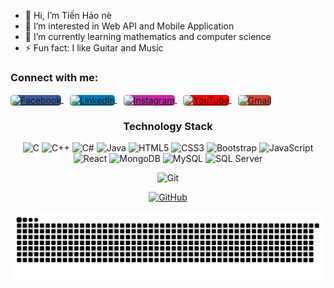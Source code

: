 - 👋 Hi, I’m Tiến Hảo nè
- 👀 I’m interested in Web API and Mobile Application
- 🌱 I’m currently learning mathematics and computer science
- ⚡ Fun fact: I like Guitar and Music
<!---
HaoNguyen2003/HaoNguyen2003 is a ✨ special ✨ repository because its `README.md` (this file) appears on your GitHub profile.
You can click the Preview link to take a look at your changes.
--->

<h3 align="left">Connect with me:</h3>
<p align="left">
<a href="your facebook link" target="_blank" style="margin-right: 10px;">
  <img align="center" src="https://cdn.jsdelivr.net/npm/simple-icons@3.0.1/icons/facebook.svg" alt="Facebook" height="30" width="40" style="background-color: #3b5998; border-radius: 5px;" />
</a>
<a href="your linkedin link" target="_blank" style="margin-right: 10px;">
  <img align="center" src="https://cdn.jsdelivr.net/npm/simple-icons@3.0.1/icons/linkedin.svg" alt="LinkedIn" height="30" width="40" style="background-color: #0077b5; border-radius: 5px;" />
</a>
<a href="your instagram link" target="_blank" style="margin-right: 10px;">
  <img align="center" src="https://cdn.jsdelivr.net/npm/simple-icons@3.0.1/icons/instagram.svg" alt="Instagram" height="30" width="40" style="background-color: #c32aa3; border-radius: 5px;" />
</a>
<a href="your youtube link" target="_blank" style="margin-right: 10px;">
  <img align="center" src="https://cdn.jsdelivr.net/npm/simple-icons@3.0.1/icons/youtube.svg" alt="YouTube" height="30" width="40" style="background-color: #ff0000; border-radius: 5px;" />
</a>
<a href="your gmail link" target="_blank" style="margin-right: 10px;">
  <img align="center" src="https://cdn.jsdelivr.net/npm/simple-icons@3.0.1/icons/gmail.svg" alt="Gmail" height="30" width="40" style="background-color: #d14836; border-radius: 5px;" />
</a>
</p>

<div align="center">
<h3>Technology Stack</h3>

![C](https://img.shields.io/badge/C-A8B9CC?style=flat-square&logo=c&logoColor=white)
![C++](https://img.shields.io/badge/C++-00599C?style=flat-square&logo=c%2B%2B&logoColor=white)
![C#](https://img.shields.io/badge/C%23-239120?style=flat-square&logo=c-sharp&logoColor=white)
![Java](https://img.shields.io/badge/Java-007396?style=flat-square&logo=java&logoColor=white)
![HTML5](https://img.shields.io/badge/HTML5-E34F26?style=flat-square&logo=html5&logoColor=white)
![CSS3](https://img.shields.io/badge/CSS3-1572B6?style=flat-square&logo=css3&logoColor=white)
![Bootstrap](https://img.shields.io/badge/Bootstrap-563D7C?style=flat-square&logo=bootstrap&logoColor=white)
![JavaScript](https://img.shields.io/badge/JavaScript-F7DF1E?style=flat-square&logo=javascript&logoColor=black)
![React](https://img.shields.io/badge/React-61DAFB?style=flat-square&logo=react&logoColor=black)
![MongoDB](https://img.shields.io/badge/MongoDB-47A248?style=flat-square&logo=mongodb&logoColor=white)
![MySQL](https://img.shields.io/badge/MySQL-4479A1?style=flat-square&logo=mysql&logoColor=white)
![SQL Server](https://img.shields.io/badge/SQL%20Server-CC2927?style=flat-square&logo=microsoft-sql-server&logoColor=white)

![Git](https://img.shields.io/badge/Git-F05032?style=flat-square&logo=git&logoColor=white)

[![GitHub](https://img.shields.io/badge/GitHub-100000?style=flat-square&logo=github&logoColor=white)](https://github.com/yourprofile)
</div>




<div align="center">
  <img alt="GitHub Snake" src="https://raw.githubusercontent.com/HaoNguyen2003/HaoNguyen2003/output/github-contribution-grid-snake-dark.svg" />
</div>

